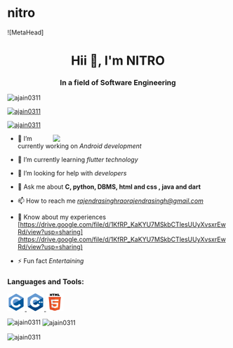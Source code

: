 # nitro
![MetaHead]
<h1 align="center">Hii 👋, I'm NITRO</h1>
<h3 align="center">In a field of Software Engineering</h3>

<p align="left"> <img src="https://komarev.com/ghpvc/?username=ajain0311&label=Profile%20views&color=0e75b6&style=flat" alt="ajain0311" /> </p>

<p align="left"> <a href="https://github.com/ryo-ma/github-profile-trophy"><img src="https://github-profile-trophy.vercel.app/?username=ajain0311" alt="ajain0311" /></a> </p>

<p align="left"> <a href="https://twitter.com/ajain0311" target="blank"><img src="https://img.shields.io/twitter/follow/ajain0311?logo=twitter&style=for-the-badge" alt="ajain0311" /></a> </p>
<img width="400" align="right" src="https://miro.medium.com/max/1600/0*C-cPP9D2MIyeexAT.gif">


- 🔭 I’m currently working on *Android development*

- 🌱 I’m currently learning *flutter technology*

- 🤝 I’m looking for help with *developers*

- 💬 Ask me about **C, python, DBMS, html and css
, java and dart**

- 📫 How to reach me *rajendrasinghraorajendrasingh@gmail.com*

- 📄 Know about my experiences [https://drive.google.com/file/d/1KfRP_KaKYU7MSkbCTlesUUyXvsxrEwRd/view?usp=sharing](https://drive.google.com/file/d/1KfRP_KaKYU7MSkbCTlesUUyXvsxrEwRd/view?usp=sharing)

- ⚡ Fun fact *Entertaining*



<h3 align="left">Languages and Tools:</h3>
<p align="left"> <a href="https://www.cprogramming.com/" target="_blank" rel="noreferrer"> <img src="https://raw.githubusercontent.com/devicons/devicon/master/icons/c/c-original.svg" alt="c" width="40" height="40"/> </a> <a href="https://www.w3schools.com/cpp/" target="_blank" rel="noreferrer"> <img src="https://raw.githubusercontent.com/devicons/devicon/master/icons/cplusplus/cplusplus-original.svg" alt="cplusplus" width="40" height="40"/> </a> <a href="https://www.w3.org/html/" target="_blank" rel="noreferrer"> <img src="https://raw.githubusercontent.com/devicons/devicon/master/icons/html5/html5-original-wordmark.svg" alt="html5" width="40" height="40"/> </a> </p>

<p><img align="left" src="https://github-readme-stats.vercel.app/api/top-langs?username=ajain0311&show_icons=true&locale=en&layout=compact" alt="ajain0311" /></p>

<p>&nbsp;<img align="center" src="https://github-readme-stats.vercel.app/api?username=ajain0311&show_icons=true&locale=en" alt="ajain0311" /></p>

<p><img align="center" src="https://github-readme-streak-stats.herokuapp.com/?user=ajain0311&" alt="ajain0311" /></p>
